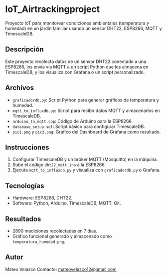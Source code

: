 # IoT_Airtrackingproject

Proyecto IoT para monitorear condiciones ambientales (temperatura y humedad) en un jardín familiar usando un sensor DHT22, ESP8266, MQTT y TimescaleDB.

## Descripción
Este proyecto recolecta datos de un sensor DHT22 conectado a una ESP8266, los envía vía MQTT a un script Python que los almacena en TimescaleDB, y los visualiza con Grafana o un script personalizado.

## Archivos
- `graficadordb.py`: Script Python para generar gráficos de temperatura y humedad.
- `mqtt_to_influxdb.py`: Script para recibir datos MQTT y almacenarlos en TimescaleDB.
- `arduino_to_mqtt.cpp`: Código de Arduino para la ESP8266.
- `database_setup.sql`: Script básico para configurar TimescaleDB.
- `pic1.png` y `pic2.png`: Gráfico del Dashboard de Grafana como resultado.

## Instrucciones
1. Configurar TimescaleDB y un broker MQTT (Mosquitto) en la máquina.
2. Sube el código `dht22_mqtt.ino` a la ESP8266.
3. Ejecuta `mqtt_to_influxdb.py` y visualiza con `graficadordb.py` o Grafana.

## Tecnologías
- Hardware: ESP8266, DHT22.
- Software: Python, Arduino, TimescaleDB, MQTT, Git.

## Resultados
- 2890 mediciones recolectadas en 7 días.
- Gráfico funcional generado y almacenado como `temperatura_humedad.png`.

## Autor
Mateo Velazco
Contacto: mateovelazco12@gmail.com
